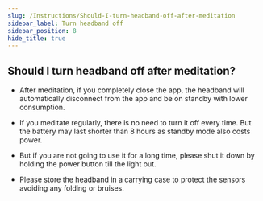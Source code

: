```yaml
---
slug: /Instructions/Should-I-turn-headband-off-after-meditation
sidebar_label: Turn headband off
sidebar_position: 8
hide_title: true
---
```


## Should I turn headband off after meditation?

- After meditation, if you completely close the app, the headband will automatically disconnect from the app and be on standby with lower consumption.

- If you meditate regularly, there is no need to turn it off every time. But the battery may last shorter than 8 hours as standby mode also costs power.

- But if you are not going to use it for a long time, please shut it down by holding the power button till the light out. 

- Please store the headband in a carrying case to protect the sensors avoiding any folding or bruises.

